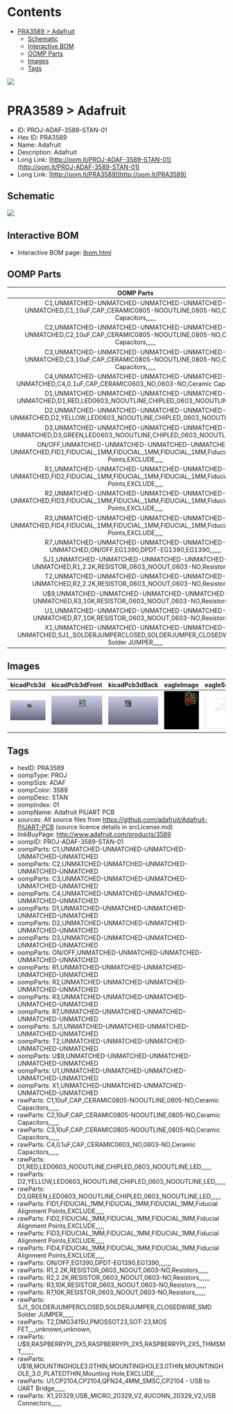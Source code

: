 



Contents
========

* [PRA3589 > Adafruit](#pra3589--adafruit)
	* [Schematic](#schematic)
	* [Interactive BOM](#interactive-bom)
	* [OOMP Parts](#oomp-parts)
	* [Images](#images)
	* [Tags](#tags)
  
![][im]
# PRA3589 > Adafruit

- ID: PROJ-ADAF-3589-STAN-01
- Hex ID: PRA3589
- Name: Adafruit
- Description: Adafruit
- Long Link: [http://oom.lt/PROJ-ADAF-3589-STAN-01](http://oom.lt/PROJ-ADAF-3589-STAN-01)
- Long Link: [http://oom.lt/PRA3589](http://oom.lt/PRA3589)

## Schematic
  
![][schem]
## Interactive BOM

- Interactive BOM page: [ibom.html](https://htmlpreview.github.io/?https://github.com/oomlout/oomlout_OOMP_projects/blob/main/PROJ-ADAF-3589-STAN-01/kicad/bom/ibom.html)

## OOMP Parts
  

|OOMP Parts|
| :---: |
|C1,UNMATCHED-UNMATCHED-UNMATCHED-UNMATCHED-UNMATCHED,C1,10uF,CAP_CERAMIC0805-NOOUTLINE,0805-NO,Ceramic Capacitors,,,,,,|
|C2,UNMATCHED-UNMATCHED-UNMATCHED-UNMATCHED-UNMATCHED,C2,10uF,CAP_CERAMIC0805-NOOUTLINE,0805-NO,Ceramic Capacitors,,,,,,|
|C3,UNMATCHED-UNMATCHED-UNMATCHED-UNMATCHED-UNMATCHED,C3,10uF,CAP_CERAMIC0805-NOOUTLINE,0805-NO,Ceramic Capacitors,,,,,,|
|C4,UNMATCHED-UNMATCHED-UNMATCHED-UNMATCHED-UNMATCHED,C4,0.1uF,CAP_CERAMIC0603_NO,0603-NO,Ceramic Capacitors,,,,,,|
|D1,UNMATCHED-UNMATCHED-UNMATCHED-UNMATCHED-UNMATCHED,D1,RED,LED0603_NOOUTLINE,CHIPLED_0603_NOOUTLINE,LED,,,,,,|
|D2,UNMATCHED-UNMATCHED-UNMATCHED-UNMATCHED-UNMATCHED,D2,YELLOW,LED0603_NOOUTLINE,CHIPLED_0603_NOOUTLINE,LED,,,,,,|
|D3,UNMATCHED-UNMATCHED-UNMATCHED-UNMATCHED-UNMATCHED,D3,GREEN,LED0603_NOOUTLINE,CHIPLED_0603_NOOUTLINE,LED,,,,,,|
|ON/OFF,UNMATCHED-UNMATCHED-UNMATCHED-UNMATCHED-UNMATCHED,FID1,FIDUCIAL_1MM,FIDUCIAL_1MM,FIDUCIAL_1MM,Fiducial Alignment Points,EXCLUDE,,,,,|
|R1,UNMATCHED-UNMATCHED-UNMATCHED-UNMATCHED-UNMATCHED,FID2,FIDUCIAL_1MM,FIDUCIAL_1MM,FIDUCIAL_1MM,Fiducial Alignment Points,EXCLUDE,,,,,|
|R2,UNMATCHED-UNMATCHED-UNMATCHED-UNMATCHED-UNMATCHED,FID3,FIDUCIAL_1MM,FIDUCIAL_1MM,FIDUCIAL_1MM,Fiducial Alignment Points,EXCLUDE,,,,,|
|R3,UNMATCHED-UNMATCHED-UNMATCHED-UNMATCHED-UNMATCHED,FID4,FIDUCIAL_1MM,FIDUCIAL_1MM,FIDUCIAL_1MM,Fiducial Alignment Points,EXCLUDE,,,,,|
|R7,UNMATCHED-UNMATCHED-UNMATCHED-UNMATCHED-UNMATCHED,ON/OFF,EG1390,DPDT-EG1390,EG1390,,,,,,,|
|SJ1,UNMATCHED-UNMATCHED-UNMATCHED-UNMATCHED-UNMATCHED,R1,2.2K,RESISTOR_0603_NOOUT,0603-NO,Resistors,,,,,,|
|T2,UNMATCHED-UNMATCHED-UNMATCHED-UNMATCHED-UNMATCHED,R2,2.2K,RESISTOR_0603_NOOUT,0603-NO,Resistors,,,,,,|
|U$9,UNMATCHED-UNMATCHED-UNMATCHED-UNMATCHED-UNMATCHED,R3,10K,RESISTOR_0603_NOOUT,0603-NO,Resistors,,,,,,|
|U1,UNMATCHED-UNMATCHED-UNMATCHED-UNMATCHED-UNMATCHED,R7,10K,RESISTOR_0603_NOOUT,0603-NO,Resistors,,,,,,|
|X1,UNMATCHED-UNMATCHED-UNMATCHED-UNMATCHED-UNMATCHED,SJ1,,SOLDERJUMPERCLOSED,SOLDERJUMPER_CLOSEDWIRE,SMD Solder JUMPER,,,,,,|

## Images
  
  

|kicadPcb3d|kicadPcb3dFront|kicadPcb3dBack|eagleImage|eagleSchemImage|
| :---: | :---: | :---: | :---: | :---: |
|[![kicadPcb3d](kicadPcb3d_140.png)](kicadPcb3d.png)|[![kicadPcb3dFront](kicadPcb3dFront_140.png)](kicadPcb3dFront.png)|[![kicadPcb3dBack](kicadPcb3dBack_140.png)](kicadPcb3dBack.png)|[![eagleImage](eagleImage_140.png)](eagleImage.png)|[![eagleSchemImage](eagleSchemImage_140.png)](eagleSchemImage.png)|

## Tags

- hexID: PRA3589
- oompType: PROJ
- oompSize: ADAF
- oompColor: 3589
- oompDesc: STAN
- oompIndex: 01
- oompName: Adafruit PiUART PCB
- sources: All source files from https://github.com/adafruit/Adafruit-PiUART-PCB (source licence details in srcLicense.md)
- linkBuyPage: http://www.adafruit.com/products/3589
- oompID: PROJ-ADAF-3589-STAN-01
- oompParts: C1,UNMATCHED-UNMATCHED-UNMATCHED-UNMATCHED-UNMATCHED
- oompParts: C2,UNMATCHED-UNMATCHED-UNMATCHED-UNMATCHED-UNMATCHED
- oompParts: C3,UNMATCHED-UNMATCHED-UNMATCHED-UNMATCHED-UNMATCHED
- oompParts: C4,UNMATCHED-UNMATCHED-UNMATCHED-UNMATCHED-UNMATCHED
- oompParts: D1,UNMATCHED-UNMATCHED-UNMATCHED-UNMATCHED-UNMATCHED
- oompParts: D2,UNMATCHED-UNMATCHED-UNMATCHED-UNMATCHED-UNMATCHED
- oompParts: D3,UNMATCHED-UNMATCHED-UNMATCHED-UNMATCHED-UNMATCHED
- oompParts: ON/OFF,UNMATCHED-UNMATCHED-UNMATCHED-UNMATCHED-UNMATCHED
- oompParts: R1,UNMATCHED-UNMATCHED-UNMATCHED-UNMATCHED-UNMATCHED
- oompParts: R2,UNMATCHED-UNMATCHED-UNMATCHED-UNMATCHED-UNMATCHED
- oompParts: R3,UNMATCHED-UNMATCHED-UNMATCHED-UNMATCHED-UNMATCHED
- oompParts: R7,UNMATCHED-UNMATCHED-UNMATCHED-UNMATCHED-UNMATCHED
- oompParts: SJ1,UNMATCHED-UNMATCHED-UNMATCHED-UNMATCHED-UNMATCHED
- oompParts: T2,UNMATCHED-UNMATCHED-UNMATCHED-UNMATCHED-UNMATCHED
- oompParts: U$9,UNMATCHED-UNMATCHED-UNMATCHED-UNMATCHED-UNMATCHED
- oompParts: U1,UNMATCHED-UNMATCHED-UNMATCHED-UNMATCHED-UNMATCHED
- oompParts: X1,UNMATCHED-UNMATCHED-UNMATCHED-UNMATCHED-UNMATCHED
- rawParts: C1,10uF,CAP_CERAMIC0805-NOOUTLINE,0805-NO,Ceramic Capacitors,,,,,,
- rawParts: C2,10uF,CAP_CERAMIC0805-NOOUTLINE,0805-NO,Ceramic Capacitors,,,,,,
- rawParts: C3,10uF,CAP_CERAMIC0805-NOOUTLINE,0805-NO,Ceramic Capacitors,,,,,,
- rawParts: C4,0.1uF,CAP_CERAMIC0603_NO,0603-NO,Ceramic Capacitors,,,,,,
- rawParts: D1,RED,LED0603_NOOUTLINE,CHIPLED_0603_NOOUTLINE,LED,,,,,,
- rawParts: D2,YELLOW,LED0603_NOOUTLINE,CHIPLED_0603_NOOUTLINE,LED,,,,,,
- rawParts: D3,GREEN,LED0603_NOOUTLINE,CHIPLED_0603_NOOUTLINE,LED,,,,,,
- rawParts: FID1,FIDUCIAL_1MM,FIDUCIAL_1MM,FIDUCIAL_1MM,Fiducial Alignment Points,EXCLUDE,,,,,
- rawParts: FID2,FIDUCIAL_1MM,FIDUCIAL_1MM,FIDUCIAL_1MM,Fiducial Alignment Points,EXCLUDE,,,,,
- rawParts: FID3,FIDUCIAL_1MM,FIDUCIAL_1MM,FIDUCIAL_1MM,Fiducial Alignment Points,EXCLUDE,,,,,
- rawParts: FID4,FIDUCIAL_1MM,FIDUCIAL_1MM,FIDUCIAL_1MM,Fiducial Alignment Points,EXCLUDE,,,,,
- rawParts: ON/OFF,EG1390,DPDT-EG1390,EG1390,,,,,,,
- rawParts: R1,2.2K,RESISTOR_0603_NOOUT,0603-NO,Resistors,,,,,,
- rawParts: R2,2.2K,RESISTOR_0603_NOOUT,0603-NO,Resistors,,,,,,
- rawParts: R3,10K,RESISTOR_0603_NOOUT,0603-NO,Resistors,,,,,,
- rawParts: R7,10K,RESISTOR_0603_NOOUT,0603-NO,Resistors,,,,,,
- rawParts: SJ1,,SOLDERJUMPERCLOSED,SOLDERJUMPER_CLOSEDWIRE,SMD Solder JUMPER,,,,,,
- rawParts: T2,DMG3415U,PMOSSOT23,SOT-23,MOS FET,,,,unknown,unknown,
- rawParts: U$9,RASPBERRYPI_2X5,RASPBERRYPI_2X5,RASPBERRYPI_2X5_THMSMT,,,,,,,
- rawParts: U$18,MOUNTINGHOLE3.0THIN,MOUNTINGHOLE3.0THIN,MOUNTINGHOLE_3.0_PLATEDTHIN,Mounting Hole,EXCLUDE,,,,,
- rawParts: U1,CP2104,CP2104,QFN24_4MM_SMSC,CP2104 - USB to UART Bridge,,,,,,
- rawParts: X1,20329,USB_MICRO_20329_V2,4UCONN_20329_V2,USB Connectors,,,,,,



[im]: kicadPcb3d_450.png
[schem]: eagleSchemImage.png
